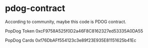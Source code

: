 # pdog-contract
According to community, maybe this code is PDOG contract.

PopDog Token
0xcF9758A525f0D2a46F8C8162327ed53335A0DA55

PopDog Cards
0xf76DbAFf554123c3e89f23E935E81151625b41Ec
